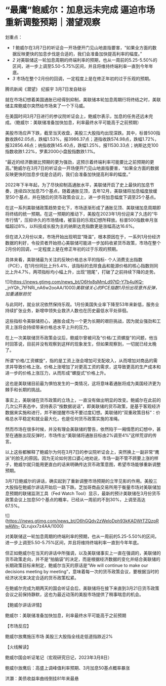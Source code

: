 # “最鹰”鲍威尔：加息远未完成 逼迫市场重新调整预期｜潜望观察

划重点：

  * _1_ 鲍威尔在3月7日的听证会一开场便开门见山地直指要害，“如果全方面的数据反映更快的加息步伐是合适的，我们会准备加快提高利率的幅度。”
  * _2_ 对美联储这一轮加息周期的终端利率的预期，也从一周前的5.25-5.50%的区间，进一步上调至5.50-5.75%区间，并且将维持终端利率一直到今年年底。
  * _3_ 市场在整个2月份的回调，一定程度上是在修正年初的过于乐观的预期。

腾讯新闻《潜望》 纪振宇 3月7日发自硅谷

就在市场幻想着美国通胀已经得到抑制，美联储本轮加息周期行将终结之时，美联储主席鲍威尔突然给市场来了一个下马威。

在美国时间3月7日进行的参议院听证会上，鲍威尔表示，加息的任务还远未完成。（鲍威尔：美联储准备加快加息，利率最终水平可能高于之前预期）

美股市场应声下跌，截至当天收盘，美股三大股指均出现深跌。其中，标普500指数收跌62.05点，跌幅1.53%，报3986.37点；道指收跌574.98点，跌幅1.72%，报32856.46点；纳指收跌145.40点，跌幅1.25%，报11530.33点；纳斯达克100指数收跌1.22%，罗素2000小盘股指数跌1.1%。

“最近的经济数据比预期的更为强劲，这预示着终端利率可能要比之前预期的更高。”鲍威尔在3月7日的听证会一开场便开门见山地直指要害，“如果全方面的数据反映更快的加息步伐是合适的，我们会准备加快提高利率的幅度。”

2022年下半年起，为了尽快抑制高通胀水平，美联储开启了史上最快的加息节奏，连续四次加息75个基点，随着通胀见顶，去年12月，美联储将加息幅度放缓至50个基点，并在随后的货币政策会议上，进一步将加息幅度下调至25个基点。

在这一系列美联储政策趋势变化下，市场逐渐形成了通胀见顶、美联储加息周期即将终结的统一预期。在这一预期的推动下，美股在2023年1月份迎来了久违的“牛市行情”，压抑许久的市场情绪，被盲目的乐观幻想所释放。标普500指数单月涨幅超过8%，以科技成长股为主的纳斯达克指数更是涨幅高达16.6%。

但在进入2月份以来，市场开始出现明显“降温”，根本原因在于，一系列1月份经济数据的利好，令投资者开始担心美联储可能进一步加码收紧货币政策，市场在整个2月份的回调，一定程度上是在修正年初的过于乐观的预期。

具体来看，美联储最为关注的反映价格总水平的指标-
个人消费支出指数（PCE），在1月份同比上升5.4%，该指标的去除食品和能源价格的核心指数则同比上升4.7%，两项指标均小幅上升，出现“翘尾”，打破了之前持续下降的走势。

![](https://inews.gtimg.com/news_bt/O6Hx8sMmLd97tD-Y7b4ulKQ-
_jnYQh_7tFNRi_nA6w2ooAA/1000)_美联储关心的PCE指数1月份出现意外反弹，加重通胀担忧_

与此同时，就业状况依然保持乐观。1月份美国失业率下降至53年来新低，服务业持续扩张业务，新增申领失业救济人数也在历史最低水平处徘徊。

这些指标令美联储担心，通胀会成为一个更为长期的艰巨挑战，因为就业强劲和工资上涨将会持续带来价格总水平上升的压力。

在上一次美联储货币政策会议后，鲍威尔曾被问及“价格/工资螺旋”的问题，他当时回答说，目前并没有观察到这样的现象发生，但如果观察到，一切就已经太晚了。

所谓“价格/工资螺旋”，指的是工资上涨会增加可支配收入，从而增加对商品的需求并导致价格上涨。价格上涨增加了对更高工资的需求，这导致更高的生产成本和进一步的价格上涨压力，从而形成“螺旋式”价格上升。

这也是美联储目前最为惧怕发生的一类情况，这将意味着通胀将成为美国经济更为棘手和长期的挑战。

事实上，美联储在货币政策的立场上，一直没有做出明显的改变。鲍威尔在此前的几次公开表态中，坚持表示“按数据说话”，即美联储的货币政策，是基于客观经济数据来实施和进行，并不断提醒市场不要过度幻想。美联储的“双重政策目标”：价格总水平稳定和就业最大化，也是任何货币政策实施的准绳。

然而市场在很多时候，并没有理会美联储的警告，依然陷于一厢情愿的幻想中，甚至在通胀出现反弹时，市场传出“美联储将通胀目标由2%调至4%”这样荒谬的传言。

以上这些都解释了鲍威尔为何在3月7日的参议院听证会上，突然换上一副非常“鹰派”的脸孔的原因。因为无论如何苦口婆心地劝说，市场一副不管不顾要上涨的样子，鲍威尔就只能用更直白的话来明确传达货币政策意图，希望市场能够重新调整预期。

3月7日鲍威尔的讲话，确实起到了重新调整市场预期的立竿见影的作用。美股三大股指在鲍威尔讲话开始后一路下跌。芝加哥商品交易所用于衡量市场对美联储加息预期的联储监测工具（Fed
Watch Tool）显示，最新的预计美联储在3月份货币政策会议上加息50个基点的概率，已经从一周前的不到30%，上调至高达67.5%。

![](https://inews.gtimg.com/news_bt/O6hGQdv2zWeloDph93kKADWtTZQzpRwAWn-
QLrujxx7z4AA/1000)

对美联储这一轮加息周期的终端利率的预期，也从一周前的5.25-5.50%的区间，进一步上调至5.50-5.75%区间，并且将维持终端利率一直到今年年底。

但正如鲍威尔在当天的讲话中所强调，以及美联储事实上一直在强调的，美联储的货币政策走向，并不是“拍脑袋”的决定，而是根据经济数据的变化并结合美联储的长期政策目标来制定，鲍威尔当天的原话是“We
will continue to make our decisions meeting by
meeting”，意味着每一次的货币政策会议，要根据当时的经济状况来决定合适的货币政策松紧。

在鲍威尔完成为期两天的国会听证会后，美联储将在接下来直到3月21日货币政策会议之前保持静默，这也为最近动荡的美股市场提供了稍事喘息的机会。

【鲍威尔讲话详情】

鲍威尔：美联储准备加快加息，利率最终水平可能高于之前预期

【市场反应】

鲍威尔放鹰施压市场 美股三大股指全线走低道指跌近2%

【火线解读】

鲍威尔国会听证笔记（宏观研究日记，2023年3月8日）

鲍威尔放鹰后：高盛上调峰值利率预期、3月加息50基点概率暴涨

洪灝：美债收益率曲线倒挂81年来最悬

